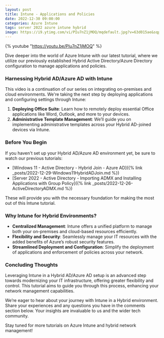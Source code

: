 ```yaml
---
layout: post
title: Intune - Applications and Policies
date: 2022-12-30 09:00:00
categories: Azure Intune
tags: server 2022 azure intune hybrid
image: https://i9.ytimg.com/vi/PIu7nZ1jMOQ/mqdefault.jpg?v=63d015ae&sqp=CJy8q68G&rs=AOn4CLComGpjJhPZA6SkFL_25_gG1Tw09A
---
```


{% youtube "https://youtu.be/PIu7nZ1jMOQ" %}

Dive deeper into the world of Azure Intune with our latest tutorial, where we utilize our previously established Hybrid Active Directory/Azure Directory configuration to manage applications and policies.

### Harnessing Hybrid AD/Azure AD with Intune

This video is a continuation of our series on integrating on-premises and cloud environments. We're taking the next step by deploying applications and configuring settings through Intune:

1) **Deploying Office Suite**: Learn how to remotely deploy essential Office applications like Word, Outlook, and more to your devices.
2) **Administrative Template Management**: We’ll guide you on implementing administrative templates across your Hybrid AD-joined devices via Intune.

### Before You Begin

If you haven't set up your Hybrid AD/Azure AD environment yet, be sure to watch our previous tutorials:

- [Windows 11 - Active Directory - Hybrid Join - Azure AD]({% link _posts/2022-12-29-Windows11HybridADJoin.md %})
- [Server 2022 - Active Directory - Importing ADMX and Installing Applications with Group Policy]({% link _posts/2022-12-26-ActiveDirectoryADMX.md %})

These will provide you with the necessary foundation for making the most out of this Intune tutorial.

### Why Intune for Hybrid Environments?

- **Centralized Management**: Intune offers a unified platform to manage both your on-premises and cloud-based resources efficiently.
- **Flexibility and Security**: Seamlessly manage your IT resources with the added benefits of Azure’s robust security features.
- **Streamlined Deployment and Configuration**: Simplify the deployment of applications and enforcement of policies across your network.

### Concluding Thoughts

Leveraging Intune in a Hybrid AD/Azure AD setup is an advanced step towards modernizing your IT infrastructure, offering greater flexibility and control. This tutorial aims to guide you through this process, enhancing your network management capabilities.

We’re eager to hear about your journey with Intune in a Hybrid environment. Share your experiences and any questions you have in the comments section below. Your insights are invaluable to us and the wider tech community.

Stay tuned for more tutorials on Azure Intune and hybrid network management!

